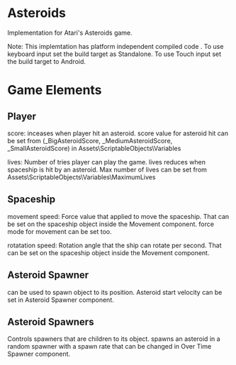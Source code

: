 # Asteroids

Implementation for Atari's Asteroids game.

Note: This implemtation has platform independent compiled code . To use keyboard input set the build target as Standalone. To use Touch input set the build target to Android.

# Game Elements

## Player

score: inceases when player hit an asteroid. score value for asteroid hit can be set from (_BigAsteroidScore, _MediumAsteroidScore, _SmallAsteroidScore) in Assets\ScriptableObjects\Variables

lives: Number of tries player can play the game. lives reduces when spaceship is hit by an asteroid. Max number of lives can be set from Assets\ScriptableObjects\Variables\MaximumLives

## Spaceship

movement speed: Force value that applied to move the spaceship. That can be set on the spaceship object inside the Movement component. force mode for movement can be set too.

rotatation speed: Rotation angle that the ship can rotate per second. That can be set on the spaceship object inside the Movement component.

## Asteroid Spawner

can be used to spawn object to its position. Asteroid start velocity can be set in Asteroid Spawner component.

## Asteroid Spawners

Controls spawners that are children to its object. spawns an asteroid in a random spawner with a spawn rate that can be changed in Over Time Spawner component.
